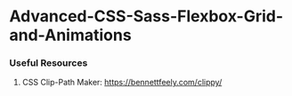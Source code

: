 # Advanced-CSS-Sass-Flexbox-Grid-and-Animations

### Useful Resources

1. CSS Clip-Path Maker: https://bennettfeely.com/clippy/
